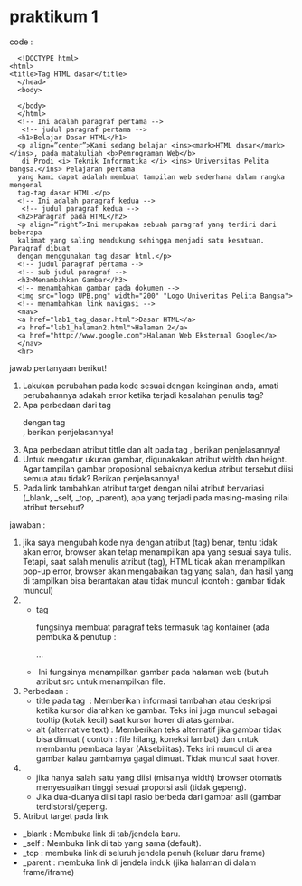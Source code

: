 # praktikum 1
code :

      <!DOCTYPE html>
    <html>
    <title>Tag HTML dasar</title>
      </head>
      <body>
      
      </body>
      </html>
      <!-- Ini adalah paragraf pertama -->
       <!-- judul paragraf pertama -->
      <h1>Belajar Dasar HTML</h1>
      <p align=”center”>Kami sedang belajar <ins><mark>HTML dasar</mark></ins>, pada matakuliah <b>Pemrograman Web</b>
       di Prodi <i> Teknik Informatika </i> <ins> Universitas Pelita bangsa.</ins> Pelajaran pertama
      yang kami dapat adalah membuat tampilan web sederhana dalam rangka mengenal
      tag-tag dasar HTML.</p>
      <!-- Ini adalah paragraf kedua -->
       <!-- judul paragraf kedua -->
      <h2>Paragraf pada HTML</h2>
      <p align=”right”>Ini merupakan sebuah paragraf yang terdiri dari beberapa
      kalimat yang saling mendukung sehingga menjadi satu kesatuan. Paragraf dibuat
      dengan menggunakan tag dasar html.</p>
      <!-- judul paragraf pertama -->
      <!-- sub judul paragraf -->
      <h3>Menambahkan Gambar</h3>
      <!-- menambahkan gambar pada dokumen -->
      <img src="logo UPB.png" width="200" "Logo Univeritas Pelita Bangsa">
      <!-- menambahkan link navigasi -->
      <nav>
      <a href="lab1_tag_dasar.html">Dasar HTML</a>
      <a href="lab1_halaman2.html">Halaman 2</a>
      <a href="http://www.google.com">Halaman Web Eksternal Google</a>
      </nav>
      <hr>

jawab pertanyaan berikut!
1. Lakukan perubahan pada kode sesuai dengan keinginan anda, amati perubahannya adakah error ketika terjadi kesalahan penulis tag?
2. Apa perbedaan dari tag <p> dengan tag <br>, berikan penjelasannya!
3. Apa perbedaan atribut tittle dan alt pada tag <img>, berikan penjelasannya!
4. Untuk mengatur ukuran gambar, digunakakan atribut width dan height. Agar tampilan gambar proposional sebaiknya kedua atribut tersebut diisi semua atau tidak? Berikan penjelasannya!
5. Pada link tambahkan atribut target dengan nilai atribut bervariasi (_blank, _self, _top, _parent), apa yang terjadi pada masing-masing nilai atribut tersebut?

jawaban :
1. jika saya mengubah kode nya dengan atribut (tag) benar, tentu tidak akan error, browser akan tetap menampilkan apa yang sesuai saya tulis. Tetapi, saat salah menulis atribut (tag), HTML tidak akan menampilkan pop-up error, browser akan mengabaikan tag yang salah, dan hasil yang di tampilkan bisa berantakan atau tidak muncul (contoh : gambar tidak muncul)
2. - tag <p> fungsinya membuat paragraf teks termasuk tag kontainer (ada pembuka & penutup : <p>...</p>
   - <img> Ini fungsinya menampilkan gambar pada halaman web (butuh atribut      src untuk menampilkan file.
3. Perbedaan :
   - title pada tag <img> : Memberikan informasi tambahan atau deskripsi                                ketika kursor diarahkan ke gambar. Teks ini                                 juga muncul sebagai tooltip (kotak kecil) saat                              kursor hover di atas gambar.
   - alt (alternative text) : Memberikan teks alternatif jika gambar                                      tidak bisa dimuat ( contoh : file hilang,                                   koneksi lambat) dan untuk membantu pembaca                                  layar (Aksebilitas). Teks ini muncul di area                                gambar kalau gambarnya gagal dimuat. Tidak                                  muncul saat hover.
4. - jika hanya salah satu yang diisi (misalnya width) browser otomatis          menyesuaikan tinggi sesuai proporsi asli (tidak gepeng).
   - Jika dua-duanya diisi tapi rasio berbeda dari gambar asli (gambar           terdistorsi/gepeng.
5. Atribut target pada link <a>
- _blank : Membuka link di tab/jendela baru.
- _self : Membuka link di tab yang sama (default).
- _top : membuka link di seluruh jendela penuh (keluar daru frame)
- _parent : membuka link di jendela induk (jika halaman di dalam                        frame/iframe)










